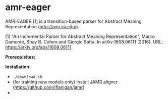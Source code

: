 # amr-eager

AMR-EAGER [1] is a transition-based parser for Abstract Meaning Representation (http://amr.isi.edu/).

[1] "An Incremental Parser for Abstract Meaning Representation", Marco Damonte, Shay B. Cohen and Giorgio Satta. In arXiv:1608.06111 (2016). URL: https://arxiv.org/abs/1608.06111

**Prerequisites:** 

**Installation:** 
- ```./download.sh```
- (for training new models only) Install JAMR aligner (https://github.com/jflanigan/jamr)
- 
